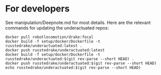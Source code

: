 # For developers

See manipulation/Deepnote.md for most details.  Here are the relevant commands for updating the underactuated repos:
```
docker pull robotlocomotion/drake:focal
docker build -f setup/docker/Dockerfile -t russtedrake/underactuated:latest .
docker push russtedrake/underactuated:latest
docker build -f setup/docker/Dockerfile -t russtedrake/underactuated:$(git rev-parse --short HEAD) .
docker push russtedrake/underactuated:$(git rev-parse --short HEAD)
echo russtedrake/underactuated:$(git rev-parse --short HEAD)
```
